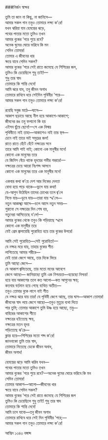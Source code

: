 ###নির্জন স্বাক্ষর

তুমি তা জান না কিছু, না জানিলে—  
আমার সকল গান তবুও তোমারে লক্ষ্য ক'রে!  
যখন ঝরিয়া যাব হেমন্তের ঝড়ে,  
পথের পাতার মতো তুমিও তখন  
আমার বুকের ’পরে শুয়ে রবে?  
অনেক ঘুমের ঘোরে ভরিবে কি মন    
সেদিন তোমার!  
তোমার এ জীবনের ধার  
ক্ষয়ে যাবে সেদিন সকল?  
আমার বুকের ’পরে সেই রাতে জমেছে যে শিশিরের জল,   
তুমিও কি চেয়েছিলে শুধু তাই!—    
শুধু তার স্বাদ  
তোমারে কি শান্তি দেবে!  
আমি ঝরে যাব, তবু জীবন অগাধ   
তোমারে রাখিবে ধরে সেইদিন পৃথিবীর ’পরে—    
আমার সকল গান তবুও তোমারে লক্ষ্য ক’রে!

রয়েছি সবুজ মাঠে—ঘাসে—  
আকাশ ছড়ায়ে আছে নীল হয়ে আকাশে-আকাশে;   
জীবনের রঙ তবু ফলানো কি হয়   
এইসব ছুঁয়ে ছেনে!—সে এক বিস্ময়   
পৃথিবীতে নাই তাহা—আকাশেও নাই তার স্থল—  
চেনে নাই তারে অই সমুদ্রের জল!   
রাতে রাতে হেঁটে হেঁটে নক্ষত্রের সনে   
তারে আমি পাই নাই; কোনো এক মানুষীর মনে!   
কোনো এক মানুষের তরে  
যে জিনিস বেঁচে থাকে হৃদয়ের গভীর গহ্বরে!—  
নক্ষত্রের চেয়ে আরো নিঃশব্দ আসনে   
কোনো এক মানুষের তরে এক মানুষীর মনে!  

একবার কথা ক’য়ে দেশ আর দিকের দেবতা  
বোবা হয়ে পড়ে থাকে—ভুলে যায় কথা!   
যে-আগুন উঠেছিল তাদের চোখের তলে জ্ব’লে   
নিভে যায়—ডুবে যায়—তারা যায় স্খ’লে—  
নতুন আকাঙ্খা আসে—চলে আসে নতুন সময়—  
পুরানো সে নক্ষত্রের দিন শেষ হয়,   
নতুনেরা আসিতেছে ব’লে!—  
আমার বুকের থেকে তবুও কি পড়িয়াছে স্খলে   
কোনো এক মানুষীর তরে  
যেই প্রেম জ্বালায়েছি পুরোহিত হয়ে তার বুকের উপরে!  

আমি সেই পুরোহিত—সেই পুরোহিত!—  
যে নক্ষত্র মরে যায়, তাহার বুকের শীত   
লাগিতেছে আমার শরীরে—  
যেই তারা জেগে আছে, তার দিকে ফিরে   
তুমি আছো জেগে—  
যে আকাশ জ্বলিতেছে, তার মতো মনের আবেগে   
জেগে আছো— 
জানিয়াছো তুমি এক নিশ্চয়তা—হয়েছো নিশ্চয়!   
হয়ে যায় আকাশের তলে কত আলো—কত আগুনের ক্ষয়;   
কতবার বর্তমান হয়ে গেছে ব্যথিত অতীত—   
তবুও তোমার বুকে লাগে নাই শীত   
যে নক্ষত্র ঝরে যায় তার!
যে পৃথিবী জেগে আছে, তার ঘাস—আকাশ তোমার!   
জীবনের স্বাদ লয়ে জেগে আছো—তবুও মৃত্যুর ব্যথা দিতে   
পার তুমি;
তোমার আকাশে তুমি উষ্ণ হয়ে আছো, তবু—   
বাহিরের আকাশের শীতে   
নক্ষত্রের হইতেছে ক্ষয়,   
নক্ষত্রের মতন হৃদয়   
পড়িতেছে ঝ’রে—  
ক্লান্ত হয়ে—শিশিরের মতো শব্দ ক’রে!   
জাননাকো তুমি তার স্বাদ,   
তোমারে নিতেছে ডেকে জীবন অবাধ,   
জীবন অগাধ!  

হেমন্তের ঝড়ে আমি ঝরিব যখন—   
পথের পাতার মতো তুমিও তখন   
আমার বুকের ’পরে শুয়ে রবে?—অনেক ঘুমের ঘোরে ভরিবে কি মন   
সেদিন তোমার!  
তোমার আকাশ—আলো—জীবনের ধার  
ক্ষয়ে যাবে সেদিন সকল?  
আমার বুকের ’পরে সেই রাতে জমেছে যে শিশিরের জল   
তুমিও কি চেয়েছিলে শুধু তাই! শুধু তার স্বাদ   
তোমারে কি শান্তি দেবে!  
আমি চলে যাবো—তবু জীবন অগাধ   
তোমারে রাখিবে ধরে সেই দিন পৃথিবীর ’পরে;—   
আমার সকল গান তবুও তোমারে লক্ষ্য ক'রে!


আশ্বিন ১৩৪৩ বঙ্গাব্দ
